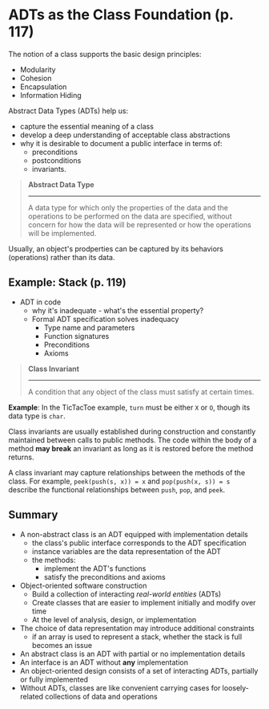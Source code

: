 # ADTs as the Class Foundation (p. 117)

The notion of a class supports the basic design principles:
- Modularity
- Cohesion
- Encapsulation
- Information Hiding

Abstract Data Types (ADTs) help us:
  - capture the essential meaning of a class
  - develop a deep understanding of acceptable class abstractions
  - why it is desirable to document a public interface in terms of:
    - preconditions
    - postconditions
    - invariants.

> **Abstract Data Type**
> 
> ---
> 
> A data type for which only the properties of the data and the operations to be performed on the data are specified, without concern for how the data will be represented or how the operations will be implemented.

Usually, an object's prodperties can be captured by its behaviors (operations) rather than its data.

## Example: Stack (p. 119)
- ADT in code
  - why it's inadequate - what's the essential property?
  - Formal ADT specification solves inadequacy
    - Type name and parameters
    - Function signatures
    - Preconditions
    - Axioms

> **Class Invariant**
> 
> ---
> 
> A condition that any object of the class must satisfy at certain times.

**Example**: In the TicTacToe example, `turn` must be either `X` or `O`, though its data type is `char`.

Class invariants are usually established during construction and constantly maintained between calls to public methods. The code within the body of a method **may break** an invariant as long as it is restored before the method returns.

A class invariant may capture relationships between the methods of the class. For example, `peek(push(s, x)) = x` and `pop(push(x, s)) = s` describe the functional relationships between `push`, `pop`, and `peek`.

## Summary
- A non-abstract class is an ADT equipped with implementation details
  - the class's public interface corresponds to the ADT specification
  - instance variables are the data representation of the ADT
  - the methods:
    - implement the ADT's functions
    - satisfy the preconditions and axioms
- Object-oriented software construction
  - Build a collection of interacting *real-world entities* (ADTs)
  - Create classes that are easier to implement initially and modify over time
  - At the level of analysis, design, or implementation
- The choice of data representation may introduce additional constraints
  - if an array is used to represent a stack, whether the stack is full becomes an issue
- An abstract class is an ADT with partial or no implementation details
- An interface is an ADT without **any** implementation
- An object-oriented design consists of a set of interacting ADTs, partially or fully implemented
- Without ADTs, classes are like convenient carrying cases for loosely-related collections of data and operations